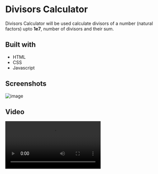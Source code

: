 
# Divisors Calculator

Divisors Calculator will be used calculate divisors of a number (natural factors) upto **1e7**, number of divisors and their sum.


## Built with
 - HTML
 - CSS
 - Javascript

## Screenshots

![image](https://user-images.githubusercontent.com/29145628/167304564-7eacc875-1add-4003-945f-bce9ee2e8667.png)

## Video

![video](https://user-images.githubusercontent.com/29145628/167305033-94197959-7b42-4c72-9bde-5b23505f72b1.mp4)